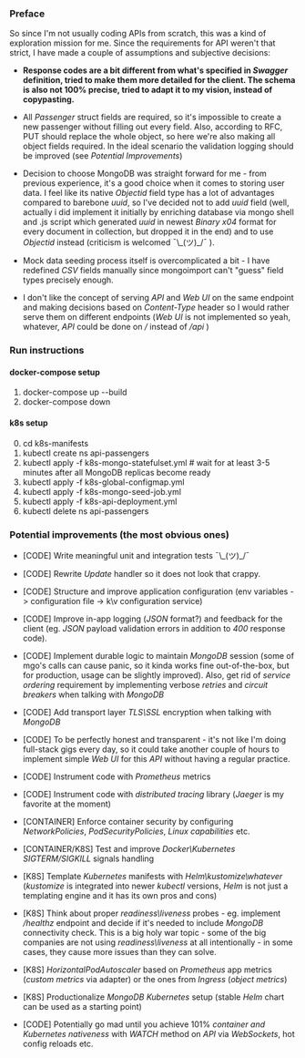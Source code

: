 ### Preface

So since I'm not usually coding APIs from scratch, this was a kind of exploration mission for me. Since the requirements for API weren't that strict, I have made a couple of assumptions and subjeсtive decisions:

* **Response codes are a bit different from what's specified in *Swagger* definition, tried to make them more detailed for the client. The schema is also not 100% precise, tried to adapt it to my vision, instead of copypasting.**

* All *Passenger* struct fields are required, so it's impossible to create a new passenger without filling out every field. Also, according to RFC, PUT should replace the whole object, so here we're also making all object fields required. In the ideal scenario the validation logging should be improved (see *Potential Improvements*)

* Decision to choose MongoDB was straight forward for me - from previous experience, it's a good choice when it comes to storing user data. I feel like its native *Objectid* field type has a lot of advantages compared to barebone *uuid*, so I've decided not to add *uuid* field (well, actually i did implement it initially by enriching database via mongo shell and .js script which generated *uuid* in newest *Binary x04* format for every document in collection, but dropped it in the end) and to use *Objectid* instead (criticism is welcomed ¯\\\_(ツ)_/¯ ).

* Mock data seeding process itself is overcomplicated a bit - I have redefined *CSV* fields manually since mongoimport can't "guess" field types precisely enough.

* I don't like the concept of serving *API* and *Web UI* on the same endpoint and making decisions based on *Content-Type* header so I would rather serve them on different endpoints (*Web UI* is not implemented so yeah, whatever, *API* could be done on */* instead of */api* )

### Run instructions

#### docker-compose setup

1. docker-compose up --build
2. docker-compose down

#### k8s setup

0. cd k8s-manifests
1. kubectl create ns api-passengers
2. kubectl apply -f k8s-mongo-statefulset.yml # wait for at least 3-5 minutes after all MongoDB replicas become ready
3. kubectl apply -f k8s-global-configmap.yml
4. kubectl apply -f k8s-mongo-seed-job.yml
5. kubectl apply -f k8s-api-deployment.yml
6. kubectl delete ns api-passengers

### Potential improvements (the most obvious ones)

* [CODE] Write meaningful unit and integration tests ¯\\\_(ツ)_/¯
* [CODE] Rewrite *Update* handler so it does not look that crappy.
* [CODE] Structure and improve application configuration (env variables -> configuration file -> k\v configuration service)
* [CODE] Improve in-app logging (*JSON* format?) and feedback for the client (eg. *JSON* payload validation errors in addition to *400* response code).
* [CODE] Implement durable logic to maintain *MongoDB* session (some of mgo's calls can cause panic, so it kinda works fine out-of-the-box, but for production, usage can be slightly improved). Also, get rid of *service ordering* requirement by implementing verbose *retries* and *circuit breakers* when talking with *MongoDB*
* [CODE] Add transport layer *TLS\SSL* encryption when talking with *MongoDB*
* [CODE] To be perfectly honest and transparent - it's not like I'm doing full-stack gigs every day, so it could take another couple of hours to implement simple *Web UI* for this *API* without having a regular practice.
* [CODE] Instrument code with *Prometheus* metrics
* [CODE] Instrument code with *distributed tracing* library (*Jaeger* is my favorite at the moment)
* [CONTAINER] Enforce container security by configuring *NetworkPolicies*, *PodSecurityPolicies*, *Linux capabilities* etc.
* [CONTAINER/K8S] Test and improve *Docker\Kubernetes* *SIGTERM/SIGKILL* signals handling
* [K8S] Template *Kubernetes* manifests with *Helm\kustomize\whatever* (*kustomize* is integrated into newer *kubectl* versions, *Helm* is not just a templating engine and it has its own pros and cons)
* [K8S] Think about proper *readiness\liveness* probes - eg. implement */healthz* endpoint and decide if it's needed to include *MongoDB* connectivity check. This is a big holy war topic - some of the big companies are not using *readiness\liveness* at all intentionally - in some cases, they cause more issues than they can solve.
* [K8S] *HorizontalPodAutoscaler* based on *Prometheus* app metrics (*custom metrics* via adapter) or the ones from *Ingress* (*object metrics*)
* [K8S] Productionalize *MongoDB Kubernetes* setup (stable *Helm* chart can be used as a starting point)

* [CODE] Potentially go mad until you achieve 101% *container and Kubernetes nativeness* with *WATCH* method on *API* via *WebSockets*, hot config reloads etc.


